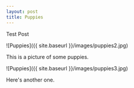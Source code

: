 ```yaml
---
layout: post
title: Puppies
---
```


Test Post

![Puppies]({{ site.baseurl }}/images/puppies2.jpg)

This is a picture of some puppies.

![Puppies]({{ site.baseurl }}/images/puppies3.jpg)

Here's another one.
